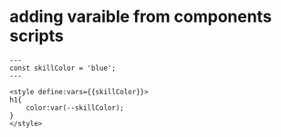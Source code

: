 # adding varaible from components scripts

```astro
---
const skillColor = 'blue';
---

<style define:vars={{skillColor}}>
h1{
    color:var(--skillColor);
}
</style>
```


